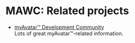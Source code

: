 # MAWC: Related projects

* [myAvatar™ Development Community](https://github.com/myAvatar-Development-Community)<br>
Lots of great myAvatar™-related information.